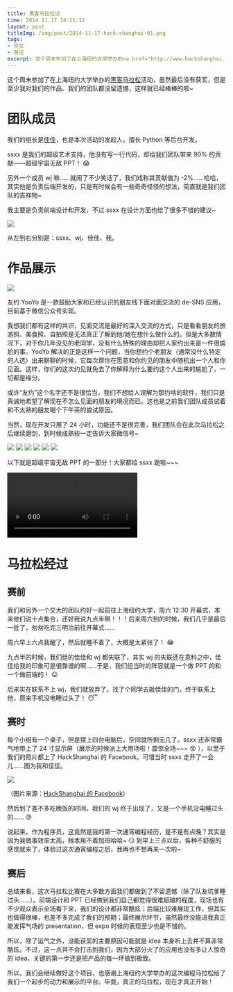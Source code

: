 ```yaml
---
title: 黑客马拉松记
time: 2014.11.17 14:11:12
layout: post
titleImg: /img/post/2014-11-17-hack-shanghai-01.png
tags:
- 中文
- 游记
excerpt: 这个周末参加了在上海纽约大学举办的<a href="http://www.hackshanghai.com/" target="_blank">黑客马拉松</a>活动，虽然最后没有获奖，但是至少我对我们的作品、我们的团队都没留遗憾，这样就已经棒棒的啦~
---
```


这个周末参加了在上海纽约大学举办的<a href="http://www.hackshanghai.com/" target="_blank">黑客马拉松</a>活动，虽然最后没有获奖，但是至少我对我们的作品、我们的团队都没留遗憾，这样就已经棒棒的啦~

# 团队成员

我们的组长是<a href="http://jiajunw.com/" target="_blank">佳佳</a>，也是本次活动的发起人，擅长 Python 等后台开发。

ssxx 是我们的超级艺术支持，他没有写一行代码，却给我们团队带来 90% 的贡献——超级宇宙无敌 PPT！ :scream:

另外一个成员 wj 嘛……就闹了不少笑话了，我们戏称其贡献值为 -2%……哈哈，其实他是负责后端开发的，只是有时候会有一些奇奇怪怪的想法，简直就是我们团队的吉祥物~

我主要是负责前端设计和开发，不过 ssxx 在设计方面也给了很多不错的建议~

<img class="single-img" src="{{ site.url }}/img/loading.gif" data-src="{{ site.url }}/img/post/2014-11-17-hack-shanghai-10.jpg" />

从左到右分别是：ssxx、wj、佳佳、我。

# 作品展示

<img class="post-img" src="{{ site.url }}/img/loading.gif" data-src="{{ site.url }}/img/post/2014-11-17-hack-shanghai-09.png" />

友约 YooYo 是一款鼓励大家和已经认识的朋友线下面对面交流的 de-SNS 应用，目前基于微信公众号实现。

我想我们都有这样的共识，见面交流是最好的深入交流的方式，只是看看朋友的旅游照、美食照、自拍照是无法真正了解到他/她在想什么做什么的。但是大多数情况下，对于你几年没见的老同学，没有什么特殊的理由却把人家约出来是一件很尴尬的事。YooYo 解决的正是这样一个问题，当你想约个老朋友（通常没什么特定的人选）出来聊聊的时候，它每次帮你在愿意和你约见的朋友中随机出一个人和你见面。这样，你们的这次约见就免去了你解释为什么要约这个人出来的尴尬了，一切都是缘分。

或许“友约”这个名字还不是很恰当，我们不想给人误解为那约啥的软件，我们只是真诚地希望了解现在不怎么见面的朋友的境况而已。这也是之前我们团队成员试着和不太熟的朋友喝个下午茶的尝试原因。

当然，现在开发只用了 24 小时，功能还不是很完善，我们团队会在此次马拉松之后继续磨剑，到时候成熟些一定告诉大家微信号~

<img class="single-img" src="{{ site.url }}/img/loading.gif" data-src="{{ site.url }}/img/post/2014-11-17-hack-shanghai-03.png" />

<img class="single-img" src="{{ site.url }}/img/loading.gif" data-src="{{ site.url }}/img/post/2014-11-17-hack-shanghai-04.png" />

<img class="single-img" src="{{ site.url }}/img/loading.gif" data-src="{{ site.url }}/img/post/2014-11-17-hack-shanghai-05.png" />

<img class="single-img" src="{{ site.url }}/img/loading.gif" data-src="{{ site.url }}/img/post/2014-11-17-hack-shanghai-06.png" />

<img class="single-img" src="{{ site.url }}/img/loading.gif" data-src="{{ site.url }}/img/post/2014-11-17-hack-shanghai-07.png" />

<img class="single-img" src="{{ site.url }}/img/loading.gif" data-src="{{ site.url }}/img/post/2014-11-17-hack-shanghai-08.png" />

以下就是超级宇宙无敌 PPT 的一部分！大家都给 ssxx 跪啦~~~

<video class="single-img" src="{{ site.url }}/media/post/2014-11-17-hack-shanghai-1.mp4" autoplay loop></video>

# 马拉松经过

## 赛前

我们和另外一个交大的团队约好一起前往上海纽约大学，周六 12:30 开幕式，本来他们说十点集合，还好我说九点半啊！！！后来周六到的时候，我们几乎是最后一批了，匆匆吃完三明治前往开幕式……

周六早上六点我醒了，然后就睡不着了，大概是太紧张了！ :joy:

九点半的时候，我们组的佳佳和 wj 都失联了，其实 wj 的失联还在意料之中，佳佳给我的印象可是很靠谱的啊……于是，我们组当时的阵容就是一个做 PPT 的和一个做前端的！ :stuck_out_tongue:

后来实在联系不上 wj，我们就放弃了。找了个同学去敲佳佳的门，终于联系上他，原来手机没电睡过头了！ :sleeping:

## 赛时

每个小组有一个桌子，但是摆上四台电脑后，空间就所剩无几了。ssxx 还非常霸气地带上了 24 寸显示屏（展示的时候派上大用场啦！震惊全场~~~ :dizzy_face: ），以至于我们的照片都上了 HackShanghai 的 Facebook。可惜当时 ssxx 走开了一会儿……图为我和佳佳。

<img class="single-img" src="{{ site.url }}/img/loading.gif" data-src="{{ site.url }}/img/post/2014-11-17-hack-shanghai-02.png" />

（图片来源：<a href="https://www.facebook.com/hackshanghai" target="_blank">HackShanghai 的 Facebook</a>）

然后到了差不多吃晚饭的时间，我们的 wj 终于出现了，又是一个手机没电睡过头的…… :rage:

说起来，作为程序员，这竟然是我的第一次通宵编程经历，是不是有点晚？其实是因为我做事效率太高，根本用不着加班哈哈~ :smirk: 到早上三点以后，各种不舒服的感觉就来了，体验过这次通宵编程之后，我再也不想再来一次啦~

## 赛后

总结来看，这次马拉松比赛在大多数方面我们都做到了不留遗憾（除了队友坑爹睡过头……）。前端设计和 PPT 已经做到我们自己都觉得很难超越的程度，现场也有不少观众表示全场看下来，我们的设计都非常酷炫；后端比较难展现工作，但其实也做得很棒，也差不多完成了我们的预期；最终展示环节，虽然最终没能进我真正能发挥气场的 presentation，但 expo 时候的表现至少也是不错的。

所以，除了运气之外，没能获奖的主要原因可能就是 idea 本身听上去并不算非常酷炫。不过，这一点并不会打击到我们，因为大部分火了的应用也没有多让人惊奇的 idea，关键的第一步还是把产品的每一环做到极致。

所以，我们会继续做好这个项目，也感谢上海纽约大学举办的这次编程马拉松给了我们一个起步的动力和展示的平台。毕竟，真正的马拉松，现在才真正开始！

